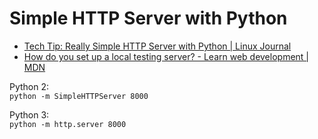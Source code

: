 # Simple HTTP Server with Python

-   [Tech Tip: Really Simple HTTP Server with Python | Linux Journal](http://www.linuxjournal.com/content/tech-tip-really-simple-http-server-python)
-   [How do you set up a local testing server? - Learn web development | MDN](https://developer.mozilla.org/en-US/docs/Learn/Common_questions/set_up_a_local_testing_server)

Python 2:  
`python -m SimpleHTTPServer 8000`

Python 3:  
`python -m http.server 8000`
